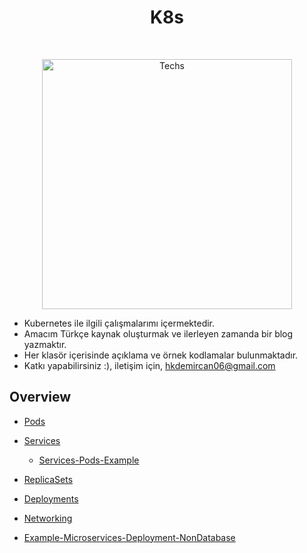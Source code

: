<h1 align="center"> K8s </h1> <br>
<p align="center">
  <a href="https://user-images.githubusercontent.com/34090058/79386833-64f58500-7f73-11ea-891f-6e5dbd6dfcda.png">
    <img alt="Techs" title="Techs" src="https://user-images.githubusercontent.com/34090058/79386833-64f58500-7f73-11ea-891f-6e5dbd6dfcda.png"width="400">
  </a>
</p>

- Kubernetes ile ilgili çalışmalarımı içermektedir.
- Amacım Türkçe kaynak oluşturmak ve ilerleyen zamanda bir blog yazmaktır.
- Her klasör içerisinde açıklama ve örnek kodlamalar bulunmaktadır.
- Katkı yapabilirsiniz :), iletişim için,  hkdemircan06@gmail.com

 ## Overview

- [Pods](https://github.com/hasankadirdemircan/kubernetes-notes/tree/master/pod)

- [Services](https://github.com/hasankadirdemircan/kubernetes-notes/tree/master/service)
   - [Services-Pods-Example](https://github.com/hasankadirdemircan/kubernetes-notes/tree/master/pod-service-example)

- [ReplicaSets](https://github.com/hasankadirdemircan/kubernetes-notes/tree/master/replicaset)
- [Deployments](https://github.com/hasankadirdemircan/kubernetes-notes/blob/master/deployment)
- [Networking](https://github.com/hasankadirdemircan/kubernetes-notes/tree/master/networking)
- [Example-Microservices-Deployment-NonDatabase](https://github.com/hasankadirdemircan/kubernetes-notes/tree/master/microservice-deploy-ex)


